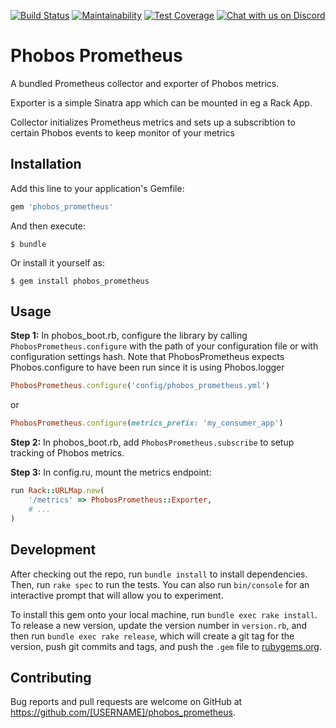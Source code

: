 [![Build Status](https://travis-ci.org/phobos/phobos_prometheus.svg?branch=master)](https://travis-ci.org/phobos/phobos_prometheus)
[![Maintainability](https://api.codeclimate.com/v1/badges/c6dfe9affb0e7cc5a682/maintainability)](https://codeclimate.com/github/phobos/phobos_prometheus/maintainability)
[![Test Coverage](https://api.codeclimate.com/v1/badges/c6dfe9affb0e7cc5a682/test_coverage)](https://codeclimate.com/github/phobos/phobos_prometheus/test_coverage)
[![Chat with us on Discord](https://discordapp.com/api/guilds/379938130326847488/widget.png)](https://discord.gg/rfMUBVD)

# Phobos Prometheus

A bundled Prometheus collector and exporter of Phobos metrics.

Exporter is a simple Sinatra app which can be mounted in eg a Rack App.

Collector initializes Prometheus metrics and sets up a subscribtion to certain Phobos events to keep
monitor of your metrics

## Installation

Add this line to your application's Gemfile:

```ruby
gem 'phobos_prometheus'
```

And then execute:

    $ bundle

Or install it yourself as:

    $ gem install phobos_prometheus

## Usage

**Step 1:** In phobos_boot.rb, configure the library by calling `PhobosPrometheus.configure` with
the path of your configuration file or with configuration settings hash. Note that PhobosPrometheus
expects Phobos.configure to have been run since it is using Phobos.logger

```ruby
PhobosPrometheus.configure('config/phobos_prometheus.yml')
```

or

```ruby
PhobosPrometheus.configure(metrics_prefix: 'my_consumer_app')
```

**Step 2:** In phobos_boot.rb, add `PhobosPrometheus.subscribe` to setup tracking of Phobos metrics.

**Step 3:** In config.ru, mount the metrics endpoint:

```ruby
run Rack::URLMap.new(
    '/metrics' => PhobosPrometheus::Exporter,
    # ...
)
```

## Development

After checking out the repo, run `bundle install` to install dependencies. Then, run `rake spec` to
run the tests. You can also run `bin/console` for an interactive prompt that will allow you to
experiment.

To install this gem onto your local machine, run `bundle exec rake install`. To release a new
version, update the version number in `version.rb`, and then run `bundle exec rake release`, which
will create a git tag for the version, push git commits and tags, and push the `.gem` file to
[rubygems.org](https://rubygems.org).

## Contributing

Bug reports and pull requests are welcome on GitHub at
https://github.com/[USERNAME]/phobos_prometheus.
